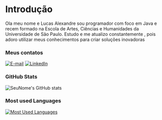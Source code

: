 # Introdução

Ola meu nome e Lucas Alexandre sou programador com foco em Java e recem formado na Escola de Artes, Ciências e Humanidades da Universidade de São Paulo. Estudo e me atualizo constantemente , pois adoro utilizar meus conhecimentos para criar soluções inovadoras

<h3 align="left">Meus contatos</h3>

[![E-mail](https://img.shields.io/badge/-Email-000?style=for-the-badge&logo=microsoft-outlook&logoColor=00FF00&color=000)](mailto:lucas.amp98@gmail.com)
[![LinkedIn](https://img.shields.io/badge/-LinkedIn-000?style=for-the-badge&logo=linkedin&logoColor=00FF00&color=000)](https://www.linkedin.com/in/lucas-alexandre-martins-dos-praseres-26602b193/)

<h3>GitHub Stats</h3>

![SeuNome's GitHub stats](https://github-readme-stats.vercel.app/api?username=luka-martins&show_icons=true&theme=radical)

<h3>Most used Languages</h3>

[![Most Used Languages](https://github-readme-stats.vercel.app/api/top-langs/?username=luka-martins&line_height=10&card_width=290&layout=compact&hide_title=false&count_private=true&langs_count=4&show_icons=true&title_color=00FF00&hide=html,css&bg_color=000000&text_color=8B8B8B&border_radius=3&border_color=00FF00&count_private=true)](https://github.com/luka-martins/github-readme-stats)